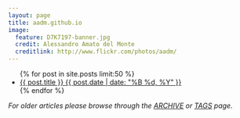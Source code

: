 ```yaml
---
layout: page
title: aadm.github.io
image:
  feature: D7K7197-banner.jpg
  credit: Alessandro Amato del Monte
  creditlink: http://www.flickr.com/photos/aadm/
---
```


<ul class="post-list">
{% for post in site.posts limit:50 %}
  <li><article><a href="{{ site.url }}{{ post.url }}">{{ post.title }} <span class="entry-date"><time datetime="{{ post.date | date_to_xmlschema }}">{{ post.date | date: "%B %d, %Y" }}</time></span></a></article></li>
{% endfor %}
</ul>


_For older articles please browse through the [ARCHIVE](articles.html) or [TAGS](tags.html) page._


